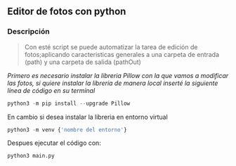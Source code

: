 
## Editor de fotos con python

### Descripción

>Con esté script se puede automatizar la tarea de edición de fotos;aplicando caracteristicas generales a una carpeta de entrada (path) y una carpeta de salida (pathOut)

*Primero es necesario instalar la libreria Pillow con la que vamos a modificar las fotos, si quiere instalar la libreria de manera local inserté la siguiente línea de código en su terminal*

```python
python3 -m pip install --upgrade Pillow
```

En cambio si desea instalar la libreria en entorno virtual

```python
python3 -m venv {'nombre del entorno'}

```

Despues ejecutar el código con:
```python
python3 main.py

```